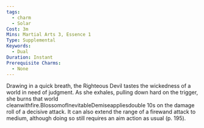 ```yaml
---
tags:
  - charm
  - Solar
Cost: 3m
Mins: Martial Arts 3, Essence 1
Type: Supplemental
Keywords:
  - Dual
Duration: Instant
Prerequisite Charms:
  - None
---
```

Drawing in a quick breath, the Righteous Devil tastes the wickedness of a world in need of judgment. As she exhales, pulling down hard on the trigger, she burns that world cleanwithfire.BlossomofInevitableDemiseappliesdouble 10s on the damage roll of a decisive attack. It can also extend the range of a firewand attack to medium, although doing so still requires an aim action as usual (p. 195).